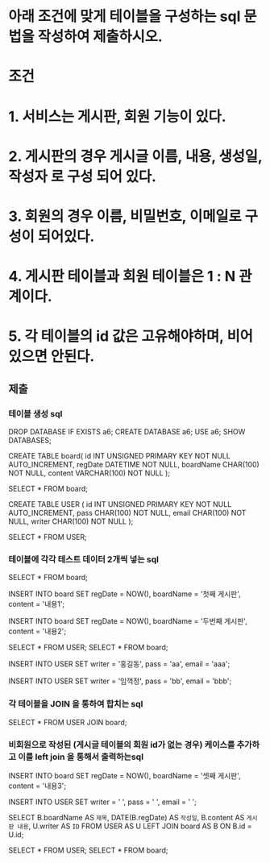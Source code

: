 # 아래 조건에 맞게 테이블을 구성하는 sql 문법을 작성하여 제출하시오.

# 조건
# 1. 서비스는 게시판, 회원 기능이 있다.
# 2. 게시판의 경우 게시글 이름, 내용, 생성일, 작성자 로 구성 되어 있다.
# 3. 회원의 경우 이름, 비밀번호, 이메일로 구성이 되어있다.
# 4. 게시판 테이블과 회원 테이블은 1 : N 관계이다.
# 5. 각 테이블의 id 값은 고유해야하며, 비어있으면 안된다.

## 제출 

### 테이블 생성 sql
DROP DATABASE IF EXISTS a6;
CREATE DATABASE a6;
USE a6;
SHOW DATABASES;

CREATE TABLE board(
    id INT UNSIGNED PRIMARY KEY NOT NULL AUTO_INCREMENT,
    regDate DATETIME NOT NULL,
    boardName CHAR(100) NOT NULL,
    content VARCHAR(100) NOT NULL
);

SELECT * FROM board;


CREATE TABLE USER (
     id INT UNSIGNED PRIMARY KEY NOT NULL AUTO_INCREMENT,
     pass CHAR(100) NOT NULL,
     email CHAR(100) NOT NULL,
     writer CHAR(100) NOT NULL
);

SELECT * FROM USER;
### 테이블에 각각 테스트 데이터 2개씩 넣는 sql
SELECT * FROM board;

INSERT INTO board
SET regDate = NOW(),
boardName = '첫째 게시판',
content = '내용1';


INSERT INTO board
SET regDate = NOW(),
boardName = '두번째 게시판',
content = '내용2';


SELECT * FROM USER;
SELECT * FROM board;

INSERT INTO USER
SET writer = '홍길동',
pass = 'aa',
email = 'aaa';

INSERT INTO USER
SET writer = '임꺽정',
pass = 'bb',
email = 'bbb';

### 각 테이블을 JOIN 을 통하여 합치는 sql
SELECT *
FROM USER
JOIN board;

### 비회원으로 작성된 (게시글 테이블의 회원 id가 없는 경우) 케이스를 추가하고 이를 left join 을 통해서 출력하는sql
INSERT INTO board
SET regDate = NOW(),
boardName = '셋째 게시판',
content = '내용3';

INSERT INTO USER
SET writer = ' ',
pass = ' ',
email = ' ';

SELECT B.boardName AS `제목`, 
DATE(B.regDate) AS `작성일`,
B.content AS `게시판 내용`,
U.writer AS `ID`
FROM USER AS U
LEFT JOIN board AS B
ON B.id = U.id;

SELECT * FROM USER;
SELECT * FROM board;
